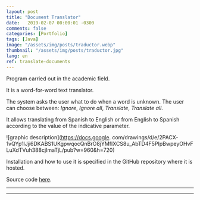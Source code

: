 ```yaml
---
layout: post
title: "Document Translator"
date:   2019-02-07 00:00:01 -0300
comments: false
categories: [Portfolio]
tags: [Java]
image: "/assets/img/posts/traductor.webp"
thumbnail: "/assets/img/posts/traductor.jpg"
lang: en
ref: translate-documents
---
```


Program carried out in the academic field.

It is a word-for-word text translator.

The system asks the user what to do when a word is
unknown. The user can choose between: _Ignore_, _Ignore all_, _Translate_, _Translate all_.

It allows translating from Spanish to English or from English to Spanish according to the value of the indicative 
parameter.

![graphic description](https://docs.google.
com/drawings/d/e/2PACX-1vQYp1lJji6DKABS1UKgpwqocQnBrO8jYMfIXCS8u_AbTD4F5PIpBwpeyOHvFLuXdTVuh388cjImaTjL/pub?w=960&h=720)

Installation and how to use it is specified in the GitHub repository where it is hosted.

Source code [here](https://github.com/nahuelbrandan/paradigmas_java).

---
---
